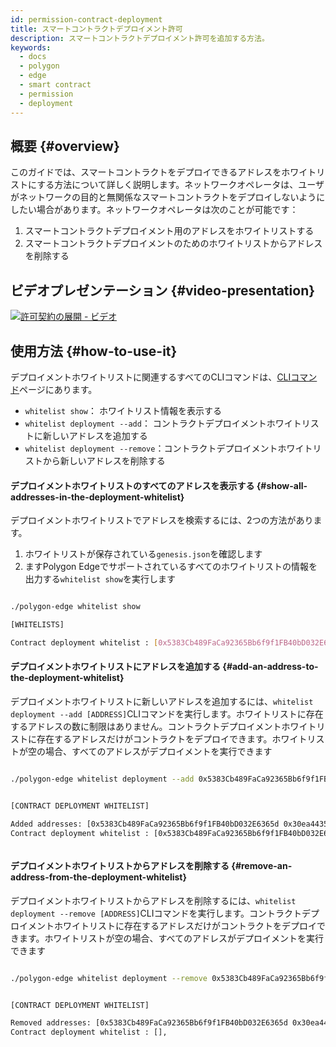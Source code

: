 ```yaml
---
id: permission-contract-deployment
title: スマートコントラクトデプロイメント許可
description: スマートコントラクトデプロイメント許可を追加する方法。
keywords:
  - docs
  - polygon
  - edge
  - smart contract
  - permission
  - deployment
---
```


## 概要 {#overview}

このガイドでは、スマートコントラクトをデプロイできるアドレスをホワイトリストにする方法について詳しく説明します。ネットワークオペレータは、ユーザがネットワークの目的と無関係なスマートコントラクトをデプロイしないようにしたい場合があります。ネットワークオペレータは次のことが可能です：

1. スマートコントラクトデプロイメント用のアドレスをホワイトリストする
2. スマートコントラクトデプロイメントのためのホワイトリストからアドレスを削除する

## ビデオプレゼンテーション {#video-presentation}

[![許可契約の展開 - ビデオ](https://img.youtube.com/vi/yPOkINpf7hg/0.jpg)](https://www.youtube.com/watch?v=yPOkINpf7hg)

## 使用方法 {#how-to-use-it}


デプロイメントホワイトリストに関連するすべてのCLIコマンドは、[CLIコマンド](/docs/edge/get-started/cli-commands#whitelist-commands)ページにあります。

* `whitelist show`： ホワイトリスト情報を表示する
* `whitelist deployment --add`： コントラクトデプロイメントホワイトリストに新しいアドレスを追加する
* `whitelist deployment --remove`：コントラクトデプロイメントホワイトリストから新しいアドレスを削除する

#### デプロイメントホワイトリストのすべてのアドレスを表示する {#show-all-addresses-in-the-deployment-whitelist}

デプロイメントホワイトリストでアドレスを検索するには、2つの方法があります。
1. ホワイトリストが保存されている`genesis.json`を確認します
2. ますPolygon Edgeでサポートされているすべてのホワイトリストの情報を出力する`whitelist show`を実行します

```bash

./polygon-edge whitelist show

[WHITELISTS]

Contract deployment whitelist : [0x5383Cb489FaCa92365Bb6f9f1FB40bD032E6365d],


```

#### デプロイメントホワイトリストにアドレスを追加する {#add-an-address-to-the-deployment-whitelist}

デプロイメントホワイトリストに新しいアドレスを追加するには、`whitelist deployment --add [ADDRESS]`CLIコマンドを実行します。ホワイトリストに存在するアドレスの数に制限はありません。コントラクトデプロイメントホワイトリストに存在するアドレスだけがコントラクトをデプロイできます。ホワイトリストが空の場合、すべてのアドレスがデプロイメントを実行できます

```bash

./polygon-edge whitelist deployment --add 0x5383Cb489FaCa92365Bb6f9f1FB40bD032E6365d --add 0x30ea4435167Ee91f9f874b5a894F3282A956C3FF


[CONTRACT DEPLOYMENT WHITELIST]

Added addresses: [0x5383Cb489FaCa92365Bb6f9f1FB40bD032E6365d 0x30ea4435167Ee91f9f874b5a894F3282A956C3FF],
Contract deployment whitelist : [0x5383Cb489FaCa92365Bb6f9f1FB40bD032E6365d 0x30ea4435167Ee91f9f874b5a894F3282A956C3FF],



```

#### デプロイメントホワイトリストからアドレスを削除する {#remove-an-address-from-the-deployment-whitelist}

デプロイメントホワイトリストからアドレスを削除するには、`whitelist deployment --remove [ADDRESS]`CLIコマンドを実行します。コントラクトデプロイメントホワイトリストに存在するアドレスだけがコントラクトをデプロイできます。ホワイトリストが空の場合、すべてのアドレスがデプロイメントを実行できます

```bash

./polygon-edge whitelist deployment --remove 0x5383Cb489FaCa92365Bb6f9f1FB40bD032E6365d --remove 0x30ea4435167Ee91f9f874b5a894F3282A956C3FF


[CONTRACT DEPLOYMENT WHITELIST]

Removed addresses: [0x5383Cb489FaCa92365Bb6f9f1FB40bD032E6365d 0x30ea4435167Ee91f9f874b5a894F3282A956C3FF],
Contract deployment whitelist : [],



```
